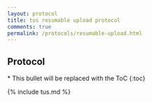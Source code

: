 ```yaml
---
layout: protocol
title: tus resumable upload protocol
comments: true
permalink: /protocols/resumable-upload.html
---
```


## Protocol

<!-- CSS based nested ToC numbering thanks to
     https://developer.mozilla.org/en-US/docs/Web/Guide/CSS/Counters -->

<style type="text/css">
  .kramdown-toc ul {
    counter-reset: section;
    list-style-type: none;
  }
  .kramdown-toc li::before {
    counter-increment: section;            
    content: counters(section,".") ". ";
  }
</style>

<div markdown="1" class="kramdown-toc">
  * This bullet will be replaced with the ToC
  {:toc}
</div>

<!-- Use `make build-protocol` to fetch latest protocol version -->

{% include tus.md %}
